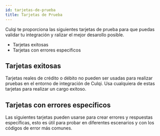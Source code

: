 ```yaml
---
id: tarjetas-de-prueba
title: Tarjetas de Prueba
---
```


Culqi te proporciona las siguientes tarjetas de prueba para que puedas validar tu integración y ralizar el mejor desarollo posible.

- Tarjetas exitosas
- Tarjetas con errores específicos

## Tarjetas exitosas

Tarjetas reales de crédito o débito no pueden ser usadas para realizar pruebas en el entorno de integración de Culqi. Usa cualquiera de estas tarjetas para realizar un cargo exitoso.

## Tarjetas con errores específicos

Las siguientes tarjetas pueden usarse para crear errores y respuestas específicas, esto es útil para probar en diferentes escenarios y con los códigos de error más comunes.

